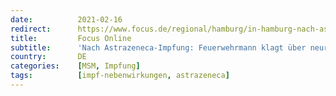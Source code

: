 ```yaml
---
date:          2021-02-16
redirect:      https://www.focus.de/regional/hamburg/in-hamburg-nach-astrazeneca-impfung-klagt-feuerwehr-ueber-neurologische-ausfaelle_id_12984661.html
title:         Focus Online
subtitle:      'Nach Astrazeneca-Impfung: Feuerwehrmann klagt über neurologische Ausfallerscheinungen'
country:       DE
categories:    [MSM, Impfung]
tags:          [impf-nebenwirkungen, astrazeneca]
---
```


